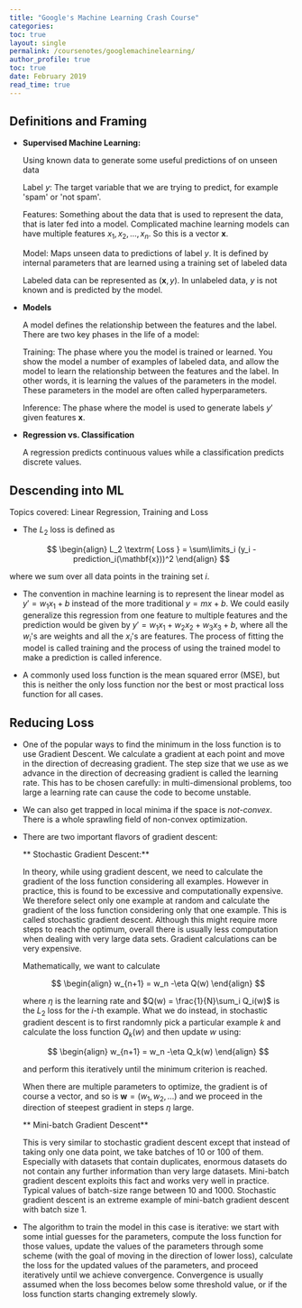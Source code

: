 ```yaml
---
title: "Google's Machine Learning Crash Course"
categories:
toc: true
layout: single
permalink: /coursenotes/googlemachinelearning/
author_profile: true
toc: true
date: February 2019
read_time: true
---
```


## Definitions and Framing

* **Supervised Machine Learning:** 

    Using known data to generate some useful predictions of on unseen data

    Label $y$: The target variable that we are trying to predict, for example 'spam' or 'not spam'. 

    Features: Something about the data that is used to represent the data, that is later fed into a model. Complicated machine learning models can have multiple features $x_1, x_2, \ldots, x_n$. So this is a vector $\mathbf{x}$.

    Model: Maps unseen data to predictions of label $y$. It is defined by internal parameters that are learned using a training set of labeled data

    Labeled data can be represented as $(\mathbf{x}, y)$. In unlabeled data, $y$ is not known and is predicted by the model. 

* **Models**

    A model defines the relationship between the features and the label. There are two key phases in the life of a model: <br>

    Training: The phase where you the model is trained or learned. You show the model a number of examples of labeled data, and allow the model to learn the relationship between the features and the label. In other words, it is learning the values of the parameters in the model. These parameters in the model are often called hyperparameters. 

    Inference: The phase where the model is used to generate labels $y'$ given features $\mathbf{x}$. 
* **Regression vs. Classification**

    A regression predicts continuous values while a classification predicts discrete values. 

## Descending into ML

Topics covered: Linear Regression, Training and Loss

* The $L_2$ loss is defined as 

$$
\begin{align}
L_2 \textrm{ Loss } = \sum\limits_i (y_i - prediction_i(\mathbf{x}))^2 
\end{align}
$$

where we sum over all data points in the training set $i$. 

* The convention in machine learning is to represent the linear model as $y' = w_1 x_1 + b$ instead of the more traditional $y = mx + b$. We could easily generalize this regression from one feature to multiple features and the prediction would be given by $y' = w_1 x_1 + w_2 x_2 + w_3 x_3 + b$, where all the $w_i$'s are weights and all the $x_i$'s are features. The process of fitting the model is called training and the process of using the trained model to make a prediction is called inference. 

* A commonly used loss function is the mean squared error (MSE), but this is neither the only loss function nor the best or most practical loss function for all cases.

## Reducing Loss

* One of the popular ways to find the minimum in the loss function is to use Gradient Descent. We calculate a gradient at each point and move in the direction of decreasing gradient. The step size that we use as we advance in the direction of decreasing gradient is called the learning rate. This has to be chosen carefully: in multi-dimensional problems, too large a learning rate can cause the code to become unstable. 

* We can also get trapped in local minima if the space is *not-convex*. There is a whole sprawling field of non-convex optimization. 

* There are two important flavors of gradient descent:

    ** Stochastic Gradient Descent:**

    In theory, while using gradient descent, we need to calculate the gradient of the loss function considering all examples. However in practice, this is found to be excessive and computationally expensive. We therefore select only one example at random and calculate the gradient of the loss function considering only that one example. This is called stochastic gradient descent. Although this might require more steps to reach the optimum, overall there is usually less computation when dealing with very large data sets. Gradient calculations can be very expensive. 

    Mathematically, we want to calculate 

    $$
    \begin{align}
    w_{n+1} = w_n -\eta Q(w)
    \end{align}
    $$

    where $\eta$ is the learning rate and $Q(w) = \frac{1}{N}\sum_i Q_i(w)$ is the $L_2$ loss for the $i$-th example. What we do instead, in stochastic gradient descent is to first randomnly pick a particular example $k$ and calculate the loss function $Q_k(w)$ and then update $w$ using:

    $$
    \begin{align}
    w_{n+1} = w_n -\eta Q_k(w)
    \end{align}
    $$

    and perform this iteratively until the minimum criterion is reached. 

    When there are multiple parameters to optimize, the gradient is of course a vector, and so is $\mathbf{w} = (w_1, w_2, \ldots)$ and we proceed in the direction of steepest gradient in steps $\eta$ large. 

    ** Mini-batch Gradient Descent**

    This is very similar to stochastic gradient descent except that instead of taking only one data point, we take batches of 10 or 100 of them.  Especially with datasets that contain duplicates, enormous datasets do not contain any further information than very large datasets. Mini-batch gradient descent exploits this fact and works very well in practice. Typical values of batch-size range between 10 and 1000. Stochastic gradient descent is an extreme example of mini-batch gradient descent with batch size 1.

* The algorithm to train the model in this case is iterative: we start with some intial guesses for the parameters, compute the loss function for those values, update the values of the parameters through some scheme (with the goal of moving in the direction of lower loss), calculate the loss for the updated values of the parameters, and proceed iteratively until we achieve convergence. Convergence is usually assumed when the loss becomes below some threshold value, or if the loss function starts changing extremely slowly. 


